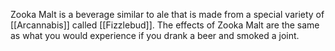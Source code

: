 Zooka Malt is a beverage similar to ale that is made from a special variety of [[Arcannabis]] called [[Fizzlebud]]. The effects of Zooka Malt are the same as what you would experience if you drank a beer and smoked a joint.